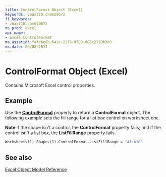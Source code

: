 ```yaml
---
title: ControlFormat Object (Excel)
keywords: vbaxl10.chm629072
f1_keywords:
- vbaxl10.chm629072
ms.prod: excel
api_name:
- Excel.ControlFormat
ms.assetid: fafc6e6b-641c-2179-0789-d86c2718b3c0
ms.date: 06/08/2017
---
```



# ControlFormat Object (Excel)

Contains Microsoft Excel control properties.


## Example

Use the  **[ControlFormat](Excel.Shape.ControlFormat.md)** property to return a **ControlFormat** object. The following example sets the fill range for a list box control on worksheet one.


 **Note**  If the shape isn't a control, the  **ControlFormat** property fails; and if the control isn't a list box, the **ListFillRange** property fails.


```vb
Worksheets(1).Shapes(1).ControlFormat.ListFillRange = "A1:A10"
```


## See also


[Excel Object Model Reference](./overview/Excelobject-model.md)


